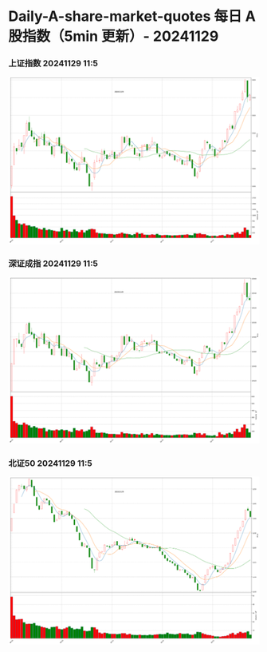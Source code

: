 
# Daily-A-share-market-quotes 每日 A 股指数（5min 更新）- 20241129

### 上证指数 20241129 11:5
![](./fig/2024/11/20241129-sh000001.png)

### 深证成指 20241129 11:5
![](./fig/2024/11/20241129-sz399001.png)

### 北证50 20241129 11:5
![](./fig/2024/11/20241129-bj899050.png)
